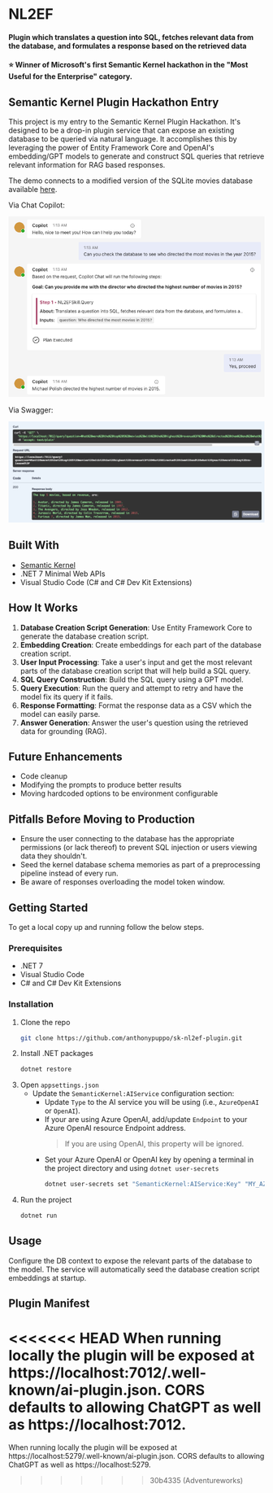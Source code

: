 # NL2EF

#### Plugin which translates a question into SQL, fetches relevant data from the database, and formulates a response based on the retrieved data

#### ⭐ Winner of Microsoft's first Semantic Kernel hackathon in the "Most Useful for the Enterprise" category.

## Semantic Kernel Plugin Hackathon Entry

This project is my entry to the Semantic Kernel Plugin Hackathon. It's designed to be a drop-in plugin service that can expose an existing database to be queried via natural language. It accomplishes this by leveraging the power of Entity Framework Core and OpenAI's embedding/GPT models to generate and construct SQL queries that retrieve relevant information for RAG based responses.

The demo connects to a modified version of the SQLite movies database available [here](https://www.kaggle.com/datasets/luizpaulodeoliveira/imdb-project-sql).

Via Chat Copilot:

![Screenshot 2023-07-25 at 1 15 38 AM](/screenshots/chat.png)

Via Swagger:

![Screenshot 2023-07-25 at 8 24 43 AM](/screenshots/swagger.png)

## Built With

- [Semantic Kernel](https://github.com/microsoft/semantic-kernel)
- .NET 7 Minimal Web APIs
- Visual Studio Code (C# and C# Dev Kit Extensions)

## How It Works

1. **Database Creation Script Generation**: Use Entity Framework Core to generate the database creation script.
2. **Embedding Creation**: Create embeddings for each part of the database creation script.
3. **User Input Processing**: Take a user's input and get the most relevant parts of the database creation script that will help build a SQL query.
4. **SQL Query Construction**: Build the SQL query using a GPT model.
5. **Query Execution**: Run the query and attempt to retry and have the model fix its query if it fails.
6. **Response Formatting**: Format the response data as a CSV which the model can easily parse.
7. **Answer Generation**: Answer the user's question using the retrieved data for grounding (RAG).

## Future Enhancements

- Code cleanup
- Modifying the prompts to produce better results
- Moving hardcoded options to be environment configurable

## Pitfalls Before Moving to Production

- Ensure the user connecting to the database has the appropriate permissions (or lack thereof) to prevent SQL injection or users viewing data they shouldn't.
- Seed the kernel database schema memories as part of a preprocessing pipeline instead of every run.
- Be aware of responses overloading the model token window.

## Getting Started

To get a local copy up and running follow the below steps.

### Prerequisites

- .NET 7
- Visual Studio Code
- C# and C# Dev Kit Extensions

### Installation

1. Clone the repo
   ```sh
   git clone https://github.com/anthonypuppo/sk-nl2ef-plugin.git
   ```
2. Install .NET packages
   ```sh
   dotnet restore
   ```
3. Open `appsettings.json`
   - Update the `SemanticKernel:AIService` configuration section:
     - Update `Type` to the AI service you will be using (i.e., `AzureOpenAI` or `OpenAI`).
     - If your are using Azure OpenAI, add/update `Endpoint` to your Azure OpenAI resource Endpoint address.
       > If you are using OpenAI, this property will be ignored.
     - Set your Azure OpenAI or OpenAI key by opening a terminal in the project directory and using `dotnet user-secrets`
       ```bash
       dotnet user-secrets set "SemanticKernel:AIService:Key" "MY_AZUREOPENAI_OR_OPENAI_KEY"
       ```
4. Run the project
   ```sh
   dotnet run
   ```

## Usage

Configure the DB context to expose the relevant parts of the database to the model. The service will automatically seed the database creation script embeddings at startup.

## Plugin Manifest

<<<<<<< HEAD
When running locally the plugin will be exposed at https://localhost:7012/.well-known/ai-plugin.json. CORS defaults to allowing ChatGPT as well as https://localhost:7012.
=======
When running locally the plugin will be exposed at https://localhost:5279/.well-known/ai-plugin.json. CORS defaults to allowing ChatGPT as well as https://localhost:5279.
>>>>>>> 30b4335 (Adventureworks)
